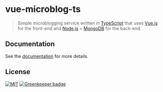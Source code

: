 vue-microblog-ts
================
> Simple microblogging service written in [TypeScript][typescript] that uses [Vue.js][vue-js] for the front-end and [Node.js][node-js] + [MongoDB][mongodb] for the back-end.

## Documentation
See the [documentation][docs] for more details.

## License
[![MIT](https://img.shields.io/badge/license-MIT-green.svg?style=flat-square)](LICENSE.md) [![Greenkeeper badge](https://badges.greenkeeper.io/Phoenix2k/vue-microblog-ts.svg)](https://greenkeeper.io/)

[docs]: https://phoenix2k.github.io/vue-microblog-ts/ "Project documentation"
[mongodb]: https://www.mongodb.com "MongoDB"
[node-js]: https://nodejs.org/en/ "Node.js"
[typescript]: https://www.typescriptlang.org "TypeScript"
[vue-js]: https://vuejs.org "Vue.js - The Progressive JavaScript Framework"
